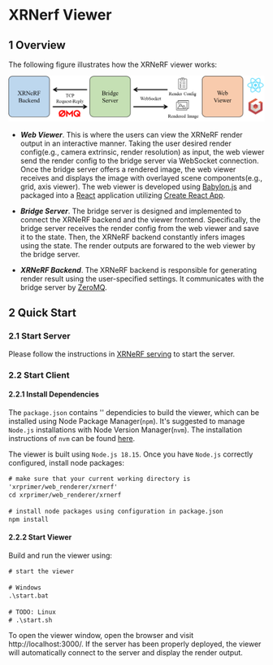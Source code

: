 # XRNerf Viewer 

## 1 Overview

The following figure illustrates how the XRNeRF viewer works: 

![alt architecture](./architecture.png)

- ***Web Viewer***. This is where the users can view the XRNeRF render output in an interactive manner. Taking the user desired render config(e.g., camera extrinsic, render resolution) as input, the web viewer send the render config to the bridge server via WebSocket connection. Once the bridge server offers a rendered image, the web viewer receives and displays the image with overlayed scene components(e.g., grid, axis viewer). The web viewer is developed using [Babylon.js](https://www.babylonjs.com/) and packaged into a [React](https://react.dev/) application utilizing [Create React App](https://create-react-app.dev/).

- ***Bridge Server***. The bridge server is designed and implemented to connect the XRNeRF backend and the viewer frontend. Specifically, the bridge server receives the render config from the web viewer and save it to the state. Then, the XRNeRF backend constantly infers images using the state. The render outputs are forwared to the web viewer by the bridge server.

- ***XRNeRF Backend***. The XRNeRF backend is responsible for generating render result using the user-specified settings. It communicates with the bridge server by [ZeroMQ](https://zeromq.org/).

## 2 Quick Start

### 2.1 Start Server

Please follow the instructions in [XRNeRF serving](../../services/xrnerf/README.md) to start the server.


### 2.2 Start Client

#### 2.2.1 Install Dependencies


The `package.json` contains '' dependicies to build the viewer, which can be installed using Node Package Manager(`npm`). It's suggested to manage `Node.js` installations with Node Version Manager(`nvm`). The installation instructions of `nvm` can be found [here](https://heynode.com/tutorial/install-nodejs-locally-nvm/).

The viewer is built using `Node.js 18.15`. Once you have `Node.js` correctly configured, install node packages:

```shell
# make sure that your current working directory is 'xrprimer/web_renderer/xrnerf'
cd xrprimer/web_renderer/xrnerf

# install node packages using configuration in package.json
npm install
```

#### 2.2.2 Start Viewer

Build and run the viewer using:

```shell
# start the viewer

# Windows
.\start.bat

# TODO: Linux
# .\start.sh
```

To open the viewer window, open the browser and visit http://localhost:3000/. If the server has been properly deployed, the viewer will automatically connect to the server and display the render output.
